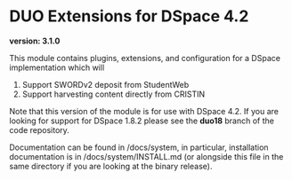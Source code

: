 # DUO Extensions for DSpace 4.2

**version: 3.1.0**


This module contains plugins, extensions, and configuration for a DSpace implementation which will

1. Support SWORDv2 deposit from StudentWeb
2. Support harvesting content directly from CRISTIN

Note that this version of the module is for use with DSpace 4.2.  If you are looking for support for DSpace 1.8.2 please see the 
**duo18** branch of the code repository.
 
Documentation can be found in /docs/system, in particular, installation documentation is in /docs/system/INSTALL.md (or alongside
this file in the same directory if you are looking at the binary release).
